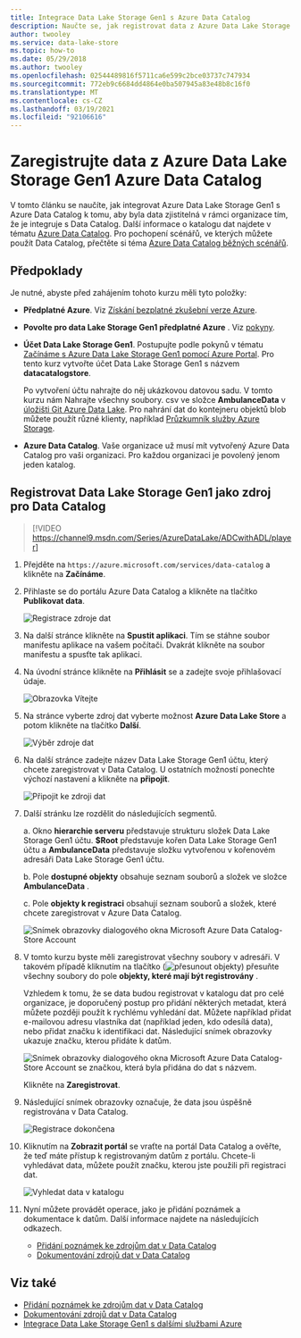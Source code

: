 ```yaml
---
title: Integrace Data Lake Storage Gen1 s Azure Data Catalog
description: Naučte se, jak registrovat data z Azure Data Lake Storage Gen1 v Azure Data Catalog, aby bylo možné zjistit data ve vaší organizaci.
author: twooley
ms.service: data-lake-store
ms.topic: how-to
ms.date: 05/29/2018
ms.author: twooley
ms.openlocfilehash: 02544489816f5711ca6e599c2bce03737c747934
ms.sourcegitcommit: 772eb9c6684dd4864e0ba507945a83e48b8c16f0
ms.translationtype: MT
ms.contentlocale: cs-CZ
ms.lasthandoff: 03/19/2021
ms.locfileid: "92106616"
---
```

# <a name="register-data-from-azure-data-lake-storage-gen1-in-azure-data-catalog"></a>Zaregistrujte data z Azure Data Lake Storage Gen1 Azure Data Catalog
V tomto článku se naučíte, jak integrovat Azure Data Lake Storage Gen1 s Azure Data Catalog k tomu, aby byla data zjistitelná v rámci organizace tím, že je integruje s Data Catalog. Další informace o katalogu dat najdete v tématu [Azure Data Catalog](../data-catalog/overview.md). Pro pochopení scénářů, ve kterých můžete použít Data Catalog, přečtěte si téma [Azure Data Catalog běžných scénářů](../data-catalog/data-catalog-common-scenarios.md).

## <a name="prerequisites"></a>Předpoklady
Je nutné, abyste před zahájením tohoto kurzu měli tyto položky:

* **Předplatné Azure**. Viz [Získání bezplatné zkušební verze Azure](https://azure.microsoft.com/pricing/free-trial/).
* **Povolte pro data Lake Storage Gen1 předplatné Azure** . Viz [pokyny](data-lake-store-get-started-portal.md).
* **Účet Data Lake Storage Gen1**. Postupujte podle pokynů v tématu [Začínáme s Azure Data Lake Storage Gen1 pomocí Azure Portal](data-lake-store-get-started-portal.md). Pro tento kurz vytvořte účet Data Lake Storage Gen1 s názvem **datacatalogstore**.

    Po vytvoření účtu nahrajte do něj ukázkovou datovou sadu. V tomto kurzu nám Nahrajte všechny soubory. csv ve složce **AmbulanceData** v [úložišti Git Azure Data Lake](https://github.com/Azure/usql/tree/master/Examples/Samples/Data/AmbulanceData/). Pro nahrání dat do kontejneru objektů blob můžete použít různé klienty, například [Průzkumník služby Azure Storage](https://storageexplorer.com/).
* **Azure Data Catalog**. Vaše organizace už musí mít vytvořený Azure Data Catalog pro vaši organizaci. Pro každou organizaci je povolený jenom jeden katalog.

## <a name="register-data-lake-storage-gen1-as-a-source-for-data-catalog"></a>Registrovat Data Lake Storage Gen1 jako zdroj pro Data Catalog

> [!VIDEO https://channel9.msdn.com/Series/AzureDataLake/ADCwithADL/player]

1. Přejděte na `https://azure.microsoft.com/services/data-catalog` a klikněte na **Začínáme**.
1. Přihlaste se do portálu Azure Data Catalog a klikněte na tlačítko **Publikovat data**.

    ![Registrace zdroje dat](./media/data-lake-store-with-data-catalog/register-data-source.png "Registrace zdroje dat")
1. Na další stránce klikněte na **Spustit aplikaci**. Tím se stáhne soubor manifestu aplikace na vašem počítači. Dvakrát klikněte na soubor manifestu a spusťte tak aplikaci.
1. Na úvodní stránce klikněte na **Přihlásit** se a zadejte svoje přihlašovací údaje.

    ![Obrazovka Vítejte](./media/data-lake-store-with-data-catalog/welcome.screen.png "Obrazovka Vítejte")
1. Na stránce vyberte zdroj dat vyberte možnost **Azure Data Lake Store** a potom klikněte na tlačítko **Další**.

    ![Výběr zdroje dat](./media/data-lake-store-with-data-catalog/select-source.png "Výběr zdroje dat")
1. Na další stránce zadejte název Data Lake Storage Gen1 účtu, který chcete zaregistrovat v Data Catalog. U ostatních možností ponechte výchozí nastavení a klikněte na **připojit**.

    ![Připojit ke zdroji dat](./media/data-lake-store-with-data-catalog/connect-to-source.png "Připojit ke zdroji dat")
1. Další stránku lze rozdělit do následujících segmentů.

    a. Okno **hierarchie serveru** představuje strukturu složek Data Lake Storage Gen1 účtu. **$Root** představuje kořen Data Lake Storage Gen1 účtu a **AmbulanceData** představuje složku vytvořenou v kořenovém adresáři Data Lake Storage Gen1 účtu.

    b. Pole **dostupné objekty** obsahuje seznam souborů a složek ve složce **AmbulanceData** .

    c. Pole **objekty k registraci** obsahují seznam souborů a složek, které chcete zaregistrovat v Azure Data Catalog.

    ![Snímek obrazovky dialogového okna Microsoft Azure Data Catalog-Store Account](./media/data-lake-store-with-data-catalog/view-data-structure.png "Zobrazit datovou strukturu")
1. V tomto kurzu byste měli zaregistrovat všechny soubory v adresáři. V takovém případě kliknutím na tlačítko (![přesunout objekty](./media/data-lake-store-with-data-catalog/move-objects.png "Přesunout objekty")) přesuňte všechny soubory do pole **objekty, které mají být registrovány** .

    Vzhledem k tomu, že se data budou registrovat v katalogu dat pro celé organizace, je doporučený postup pro přidání některých metadat, která můžete později použít k rychlému vyhledání dat. Můžete například přidat e-mailovou adresu vlastníka dat (například jeden, kdo odesílá data), nebo přidat značku k identifikaci dat. Následující snímek obrazovky ukazuje značku, kterou přidáte k datům.

    ![Snímek obrazovky dialogového okna Microsoft Azure Data Catalog-Store Account se značkou, která byla přidána do dat s názvem.](./media/data-lake-store-with-data-catalog/view-selected-data-structure.png "Zobrazit datovou strukturu")

    Klikněte na **Zaregistrovat**.
1. Následující snímek obrazovky označuje, že data jsou úspěšně registrována v Data Catalog.

    ![Registrace dokončena](./media/data-lake-store-with-data-catalog/registration-complete.png "Zobrazit datovou strukturu")
1. Kliknutím na **Zobrazit portál** se vraťte na portál Data Catalog a ověřte, že teď máte přístup k registrovaným datům z portálu. Chcete-li vyhledávat data, můžete použít značku, kterou jste použili při registraci dat.

     ![Vyhledat data v katalogu](./media/data-lake-store-with-data-catalog/search-data-in-catalog.png "Vyhledat data v katalogu")
1. Nyní můžete provádět operace, jako je přidání poznámek a dokumentace k datům. Další informace najdete na následujících odkazech.

    * [Přidání poznámek ke zdrojům dat v Data Catalog](../data-catalog/data-catalog-how-to-annotate.md)
    * [Dokumentování zdrojů dat v Data Catalog](../data-catalog/data-catalog-how-to-documentation.md)

## <a name="see-also"></a>Viz také
* [Přidání poznámek ke zdrojům dat v Data Catalog](../data-catalog/data-catalog-how-to-annotate.md)
* [Dokumentování zdrojů dat v Data Catalog](../data-catalog/data-catalog-how-to-documentation.md)
* [Integrace Data Lake Storage Gen1 s dalšími službami Azure](data-lake-store-integrate-with-other-services.md)